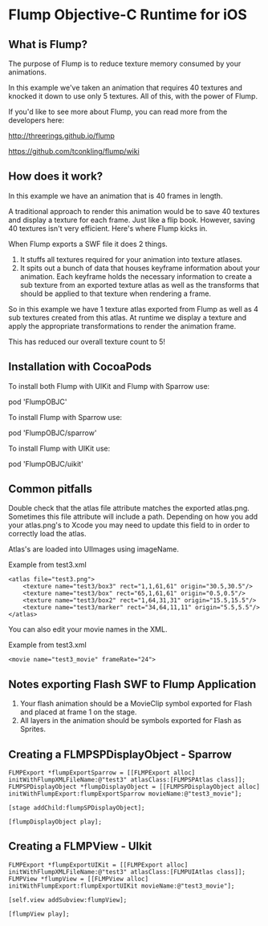 Flump Objective-C Runtime for iOS
======

What is Flump?
----------------

The purpose of Flump is to reduce texture memory consumed by your animations.

In this example we've taken an animation that requires 40 textures and knocked it down to use only 5 textures.  All of this, with the power of Flump.

If you'd like to see more about Flump, you can read more from the developers here:

http://threerings.github.io/flump

https://github.com/tconkling/flump/wiki


How does it work?
----------------

In this example we have an animation that is 40 frames in length. 

A traditional approach to render this animation would be to save 40 textures and display a texture for each frame. Just like a flip book.  However, saving 40 textures isn't very efficient.  Here's where Flump kicks in.

When Flump exports a SWF file it does 2 things.

1. It stuffs all textures required for your animation into texture atlases.
2. It spits out a bunch of data that houses keyframe information about your animation.  Each keyframe holds the necessary information to create a sub texture from an exported texture atlas as well as the transforms that should be applied to that texture when rendering a frame.

So in this example we have 1 texture atlas exported from Flump as well as 4 sub textures created from this atlas.  At runtime we display a texture and apply the appropriate transformations to render the animation frame.

This has reduced our overall texture count to 5!


Installation with CocoaPods
----------------

To install both Flump with UIKit and Flump with Sparrow use:

pod 'FlumpOBJC'

To install Flump with Sparrow use:

pod 'FlumpOBJC/sparrow'

To install Flump with UIKit use:

pod 'FlumpOBJC/uikit'


Common pitfalls
----------------

Double check that the atlas file attribute matches the exported atlas.png.  Sometimes this file attribute will include a path.  Depending on how you add your atlas.png's to Xcode you may need to update this field to in order to correctly load the atlas.

Atlas's are loaded into UIImages using imageName.

Example from test3.xml
```
<atlas file="test3.png">
    <texture name="test3/box3" rect="1,1,61,61" origin="30.5,30.5"/>
    <texture name="test3/box" rect="65,1,61,61" origin="0.5,0.5"/>
    <texture name="test3/box2" rect="1,64,31,31" origin="15.5,15.5"/>
    <texture name="test3/marker" rect="34,64,11,11" origin="5.5,5.5"/>
</atlas>
```

You can also edit your movie names in the XML.

Example from test3.xml

```
<movie name="test3_movie" frameRate="24">
```


Notes exporting Flash SWF to Flump Application
----------------

1. Your flash animation should be a MovieClip symbol exported for Flash and placed at frame 1 on the stage.
2. All layers in the animation should be symbols exported for Flash as Sprites.


Creating a FLMPSPDisplayObject - Sparrow
----------------

```
FLMPExport *flumpExportSparrow = [[FLMPExport alloc] initWithFlumpXMLFileName:@"test3" atlasClass:[FLMPSPAtlas class]];
FLMPSPDisplayObject *flumpDisplayObject = [[FLMPSPDisplayObject alloc] initWithFlumpExport:flumpExportSparrow movieName:@"test3_movie"];

[stage addChild:flumpSPDisplayObject];

[flumpDisplayObject play];
```


Creating a FLMPView - UIkit
----------------

```
FLMPExport *flumpExportUIKit = [[FLMPExport alloc] initWithFlumpXMLFileName:@"test3" atlasClass:[FLMPUIAtlas class]];
FLMPView *flumpView = [[FLMPView alloc] initWithFlumpExport:flumpExportUIKit movieName:@"test3_movie"];

[self.view addSubview:flumpView];

[flumpView play];
```